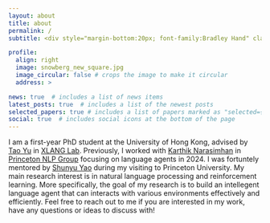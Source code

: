 ```yaml
---
layout: about
title: about
permalink: /
subtitle: <div style="margin-bottom:20px; font-family:Bradley Hand" class="motto">In me the tiger sniffs the rose</div>

profile:
  align: right
  image: snowberg_new_square.jpg
  image_circular: false # crops the image to make it circular
  address: >

news: true  # includes a list of news items
latest_posts: true  # includes a list of the newest posts
selected_papers: true # includes a list of papers marked as "selected={true}"
social: true  # includes social icons at the bottom of the page
---
```


 I am a first-year PhD student at the University of Hong Kong, advised by [Tao Yu](https://taoyds.github.io/) in [XLANG Lab](https://xlang.ai/). Previously, I worked with [Karthik Narasimhan](https://www.cs.princeton.edu/~karthikn/) in [Princeton NLP Group](https://princeton-nlp.github.io/) focusing on language agents in 2024. I was fortuntely mentored by [Shunyu Yao](https://ysymyth.github.io/) during my visiting to Princeton University. My main research interest is in natural language processing and reinforcement learning. More specifically, the goal of my research is to build an intellegent language agent that can interacts with various environments effectively and efficiently. Feel free to reach out to me if you are interested in my work, have any questions or ideas to discuss with!
